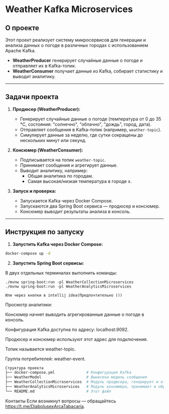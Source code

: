 # Weather Kafka Microservices

## О проекте

Этот проект реализует систему микросервисов для генерации и анализа данных о погоде в различных городах с использованием Apache Kafka.

- **WeatherProducer** генерирует случайные данные о погоде  и отправляет их в Kafka-топик.
- **WeatherConsumer** получает данные из Kafka, собирает статистику и выводит аналитику.

---

## Задачи проекта

1. **Продюсер (WeatherProducer):**
   - Генерирует случайные данные о погоде (температура от 0 до 35 °C, состояния: "солнечно", "облачно", "дождь", город, дата).
   - Отправляет сообщения в Kafka-топик (например, `weather-topic`).
   - Симулирует данные за неделю, где сутки сокращены до нескольких минут или секунд.

2. **Консюмер (WeatherConsumer):**
   - Подписывается на топик `weather-topic`.
   - Принимает сообщения и агрегирует данные.
   - Выводит аналитику, например:
     - Общая аналитика по городам.
     - Самая высокая/низкая температура в городе x.

3. **Запуск и проверка:**
   - Запускается Kafka через Docker Compose.
   - Запускаются два Spring Boot сервиса — продюсер и консюмер.
   - Консюмер выводит результаты анализа в консоль.

---


## Инструкция по запуску

1. **Запустить Kafka через Docker Compose:**

```bash
docker-compose up -d
```
2. **Запустить Spring Boot сервисы:**

В двух отдельных терминалах выполнить команды:
```
./mvnw spring-boot:run -pl WeatherCollectionMicroservices
./mvnw spring-boot:run -pl WeatherAnalyticsMicroservices

Или через кнопки в intellij idea(Предпочтительно )))
```
Просмотр аналитики:

Консюмер начнет выводить агрегированные данные о погоде в консоль.

Конфигурация
Kafka доступна по адресу: localhost:9092.

Продюсер и консюмер используют этот адрес для подключения.

Топик называется weather-topic.

Группа потребителей: weather-event.
```bash
Структура проекта
├── docker-compose.yml              # Конфигурация Kafka
├── WeatherModel                    # Вынесена модель сообщения
├── WeatherCollectionMicroservices  # Модуль продюсера, генерирует и отправляет данные
├── WeatherAnalyticsMicroservices   # Модуль консюмера, принимает и обрабатывает данные
└── README.md                       # Этот файл
```


Контакты
Если возникнут вопросы — обращайтесь https://t.me/DiabolusexArcaTabacaria.

